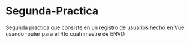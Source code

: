 # Segunda-Practica
Segunda practica que consiste en un registro de usuarios hecho en Vue usando router  para el 4to cuatrimestre de ENVD
